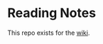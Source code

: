# Reading Notes

This repo exists for the [wiki](https://github.com/bannmoore/learning-notes/wiki).
